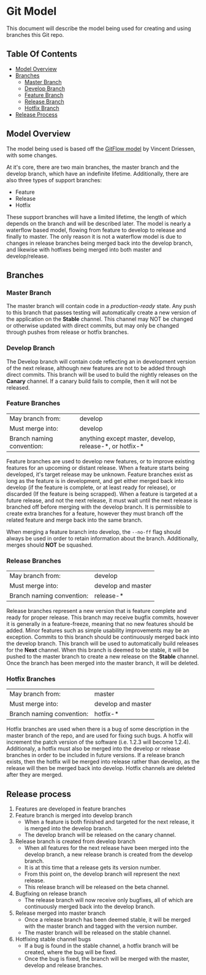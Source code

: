 # Git Model

This document will describe the model being used for creating and using branches this Git repo.

## Table Of Contents

- [Model Overview](model-overview)
- [Branches](branches)
  - [Master Branch](master-branch)
  - [Develop Branch](develop-branch)
  - [Feature Branch](feature-branch)
  - [Release Branch](release-branch)
  - [Hotfix Branch](hotfix-branch)
- [Release Process](release-process)

## Model Overview

The model being used is based off the [GitFlow model](https://nvie.com/posts/a-successful-git-branching-model/) by Vincent Driessen, with some changes.

At it's core, there are two main branches, the master branch and the develop branch, which have an indefinite lifetime. Additionally, there are also three types of support branches:

- Feature
- Release
- Hotfix

These support branches will have a limited lifetime, the length of which depends on the branch and will be described later. The model is nearly a waterflow based model, flowing from feature to develop to release and finally to master. The only reason it is not a waterflow model is due to changes in release branches being merged back into the develop branch, and likewise with hotfixes being merged into both master and develop/release.

## Branches

### Master Branch

The master branch will contain code in a _production-ready_ state. Any push to this branch that passes testing will automatically create a new version of the application on the **Stable** channel. This channel may NOT be changed or otherwise updated with direct commits, but may only be changed through pushes from release or hotfix branches.

### Develop Branch

The Develop branch will contain code reflecting an in development version of the next release, although new features are not to be added through direct commits. This branch will be used to build the nightly releases on the **Canary** channel. If a canary build fails to compile, then it will not be released.

### Feature Branches

|                           |                                                           |
| ------------------------- | --------------------------------------------------------- |
| May branch from:          | develop                                                   |
| Must merge into:          | develop                                                   |
| Branch naming convention: | anything except master, develop, release-\*, or hotfix-\* |

Feature branches are used to develop new features, or to improve existing features for an upcoming or distant release. When a feature starts being developed, it's target release may be unknown. Feature branches exist as long as the feature is in development, and get either merged back into develop (if the feature is complete, or at least ready for release), or discarded (If the feature is being scrapped). When a feature is targeted at a future release, and not the next release, it must wait until the next release is branched off before merging with the develop branch. It is permissible to create extra branches for a feature, however they must branch off the related feature and merge back into the same branch.

When merging a feature branch into develop, the `--no-ff` flag should always be used in order to retain information about the branch. Additionally, merges should **NOT** be squashed.

### Release Branches

|                           |                    |
| ------------------------- | ------------------ |
| May branch from:          | develop            |
| Must merge into:          | develop and master |
| Branch naming convention: | release-\*         |

Release branches represent a new version that is feature complete and ready for proper release. This branch may receive bugfix commits, however it is generally in a feature-freeze, meaning that no new features should be added. Minor features such as simple usability improvements may be an exception. Commits to this branch should be continuously merged back into the develop branch. This branch will be used to automatically build releases for the **Next** channel. When this branch is deemed to be stable, it will be pushed to the master branch to create a new release on the **Stable** channel. Once the branch has been merged into the master branch, it will be deleted.

### Hotfix Branches

|                           |                    |
| ------------------------- | ------------------ |
| May branch from:          | master             |
| Must merge into:          | develop and master |
| Branch naming convention: | hotfix-\*          |

Hotfix branches are used when there is a bug of some description in the master branch of the repo, and are used for fixing such bugs. A hotfix will increment the patch version of the software (i.e. 1.2.3 will become 1.2.4). Additionaly, a hotfix must also be merged into the develop or release branches in order to be included in future versions. If a release branch exists, then the hotfix will be merged into release rather than develop, as the release will then be merged back into develop. Hotfix channels are deleted after they are merged.

## Release process

1. Features are developed in feature branches
2. Feature branch is merged into develop branch
    - When a feature is both finished and targeted for the next release, it is merged into the develop branch.
    - The develop branch will be released on the canary channel.
3. Release branch is created from develop branch
    - When all features for the next release have been merged into the develop branch, a new release branch is created from the develop branch.
    - It is at this time that a release gets its version number.
    - From this point on, the develop branch will represent the next release.
    - This release branch will be released on the beta channel.
4. Bugfixing on release branch
    - The release branch will now receive only bugfixes, all of which are continuously merged back into the develop branch.
5. Release merged into master branch
    - Once a release branch has been deemed stable, it will be merged with the master branch and tagged with the version number.
    - The master branch will be released on the stable channel.
6. Hotfixing stable channel bugs
    - If a bug is found in the stable channel, a hotfix branch will be created, where the bug will be fixed.
    - Once the bug is fixed, the branch will be merged with the master, develop and release branches.
